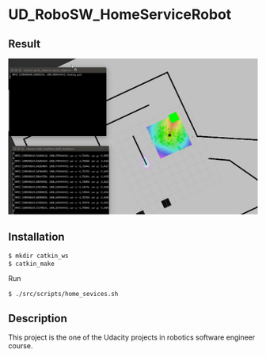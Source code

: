 # UD_RoboSW_HomeServiceRobot

## Result
![](video/SimulationResult.gif)


## Installation
    $ mkdir catkin_ws
    $ catkin_make
Run 

	$ ./src/scripts/home_sevices.sh

## Description

This project is the one of the Udacity projects in robotics software engineer course.



